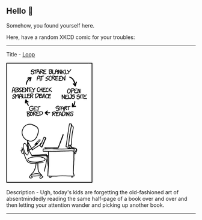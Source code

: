 ## Hello 👀

Somehow, you found yourself here.

Here, have a random XKCD comic for your troubles:

-----------------------------------

Title - [Loop](https://xkcd.com/1411)

![Loop](./random_comic.png)

Description - Ugh, today's kids are forgetting the old-fashioned art of absentmindedly reading the same half-page of a book over and over and then letting your attention wander and picking up another book.

-----------------------------------